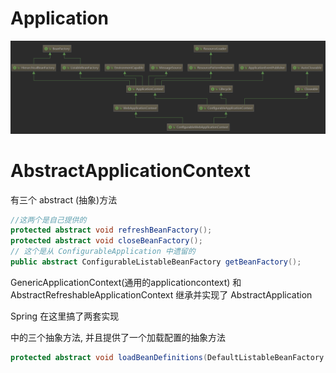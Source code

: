 # Application
![](imgs/Application.PNG)
# AbstractApplicationContext
有三个 abstract (抽象)方法
```java
//这两个是自己提供的
protected abstract void refreshBeanFactory();
protected abstract void closeBeanFactory();
// 这个是从 ConfigurableApplication 中遗留的
public abstract ConfigurableListableBeanFactory getBeanFactory();
```
GenericApplicationContext(通用的applicationcontext) 和
AbstractRefreshableApplicationContext 继承并实现了 AbstractApplication

Spring 在这里搞了两套实现


中的三个抽象方法, 并且提供了一个加载配置的抽象方法
```java
protected abstract void loadBeanDefinitions(DefaultListableBeanFactory beanFactory);
```
